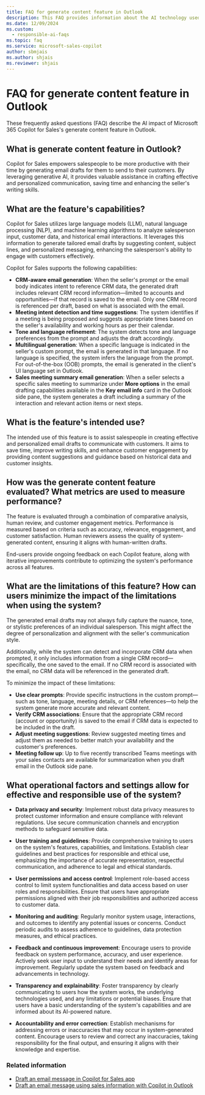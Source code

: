 ```yaml
---
title: FAQ for generate content feature in Outlook
description: This FAQ provides information about the AI technology used in the generate content feature in Microsoft 365 Copilot for Sales, along with key considerations and details about how AI is used, how it was tested and evaluated, and any specific limitations.
ms.date: 12/09/2024
ms.custom: 
  - responsible-ai-faqs
ms.topic: faq
ms.service: microsoft-sales-copilot
author: sbmjais
ms.author: shjais
ms.reviewer: shjais
---
```


# FAQ for generate content feature in Outlook

These frequently asked questions (FAQ) describe the AI impact of Microsoft 365 Copilot for Sales's generate content feature in Outlook.

## What is generate content feature in Outlook?

Copilot for Sales empowers salespeople to be more productive with their time by generating email drafts for them to send to their customers. By leveraging generative AI, it provides valuable assistance in crafting effective and personalized communication, saving time and enhancing the seller's writing skills.

## What are the feature's capabilities?

Copilot for Sales utilizes large language models (LLM), natural language processing (NLP), and machine learning algorithms to analyze salesperson input, customer data, and historical email interactions. It leverages this information to generate tailored email drafts by suggesting content, subject lines, and personalized messaging, enhancing the salesperson's ability to engage with customers effectively.

Copilot for Sales supports the following capabilities:

- **CRM-aware email generation**: When the seller's prompt or the email body indicates intent to reference CRM data, the generated draft includes relevant CRM record information—limited to accounts and opportunities—if that record is saved to the email. Only one CRM record is referenced per draft, based on what is associated with the email.
- **Meeting intent detection and time suggestions**: The system identifies if a meeting is being proposed and suggests appropriate times based on the seller's availability and working hours as per their calendar.
- **Tone and language refinement**: The system detects tone and language preferences from the prompt and adjusts the draft accordingly. 
- **Multilingual generation**: When a specific language is indicated in the seller's custom prompt, the email is generated in that language. If no language is specified, the system infers the language from the prompt. For out-of-the-box (OOB) prompts, the email is generated in the client's UI language set in Outlook.
- **Sales meeting summary email generation**: When a seller selects a specific sales meeting to summarize under **More options** in the email drafting capabilities available in the **Key email info** card in the Outlook side pane, the system generates a draft including a summary of the interaction and relevant action items or next steps. 

## What is the feature's intended use?

The intended use of this feature is to assist salespeople in creating effective and personalized email drafts to communicate with customers. It aims to save time, improve writing skills, and enhance customer engagement by providing content suggestions and guidance based on historical data and customer insights.

## How was the generate content feature evaluated? What metrics are used to measure performance?

The feature is evaluated through a combination of comparative analysis, human review, and customer engagement metrics. Performance is measured based on criteria such as accuracy, relevance, engagement, and customer satisfaction. Human reviewers assess the quality of system-generated content, ensuring it aligns with human-written drafts.

End-users provide ongoing feedback on each Copilot feature, along with iterative improvements contribute to optimizing the system's performance across all features.

## What are the limitations of this feature? How can users minimize the impact of the limitations when using the system?

The generated email drafts may not always fully capture the nuance, tone, or stylistic preferences of an individual salesperson. This might affect the degree of personalization and alignment with the seller's communication style.

Additionally, while the system can detect and incorporate CRM data when prompted, it only includes information from a single CRM record—specifically, the one saved to the email. If no CRM record is associated with the email, no CRM data will be referenced in the generated draft. 

To minimize the impact of these limitations:

- **Use clear prompts**: Provide specific instructions in the custom prompt—such as tone, language, meeting details, or CRM references—to help the system generate more accurate and relevant content.
- **Verify CRM associations**: Ensure that the appropriate CRM record (account or opportunity) is saved to the email if CRM data is expected to be included in the draft.
- **Adjust meeting suggestions**: Review suggested meeting times and adjust them as needed to better match your availability and the customer's preferences.
- **Meeting follow up**: Up to five recently transcribed Teams meetings with your sales contacts are available for summarization when you draft email in the Outlook side pane.

## What operational factors and settings allow for effective and responsible use of the system?

- **Data privacy and security**: Implement robust data privacy measures to protect customer information and ensure compliance with relevant regulations. Use secure communication channels and encryption methods to safeguard sensitive data.

- **User training and guidelines**: Provide comprehensive training to users on the system's features, capabilities, and limitations. Establish clear guidelines and best practices for responsible and ethical use, emphasizing the importance of accurate representation, respectful communication, and adherence to legal and ethical standards.

- **User permissions and access control**: Implement role-based access control to limit system functionalities and data access based on user roles and responsibilities. Ensure that users have appropriate permissions aligned with their job responsibilities and authorized access to customer data.

- **Monitoring and auditing**: Regularly monitor system usage, interactions, and outcomes to identify any potential issues or concerns. Conduct periodic audits to assess adherence to guidelines, data protection measures, and ethical practices.

- **Feedback and continuous improvement**: Encourage users to provide feedback on system performance, accuracy, and user experience. Actively seek user input to understand their needs and identify areas for improvement. Regularly update the system based on feedback and advancements in technology.

- **Transparency and explainability**: Foster transparency by clearly communicating to users how the system works, the underlying technologies used, and any limitations or potential biases. Ensure that users have a basic understanding of the system's capabilities and are informed about its AI-powered nature.

- **Accountability and error correction**: Establish mechanisms for addressing errors or inaccuracies that may occur in system-generated content. Encourage users to review and correct any inaccuracies, taking responsibility for the final output, and ensuring it aligns with their knowledge and expertise.


### Related information

- [Draft an email message in Copilot for Sales app](use-copilot-kickstart-email-messages.md)
- [Draft an email message using sales information with Copilot in Outlook](email-reply-premium.md)
